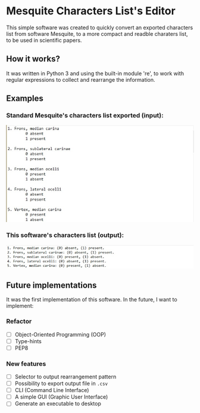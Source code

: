 # Mesquite Characters List's Editor

This simple software was created to quickly convert  an exported characters list from software Mesquite, to a more compact and readble charaters list, to be used in scientific papers.

## How it works?

It was written in Python 3 and using the built-in module 're', to work with regular expressions to collect and rearrange the information.

## Examples

### Standard Mesquite's characters list exported (input):

![Standard Mesquite's output characters list](assets/img/mesquite_output.jpg)

### This software's characters list (output): 

 ![Output](assets/img/output.jpg)

 ## Future implementations

 It was the first implementation of this software. In the future, I want to implement:

### Refactor
- [ ] Object-Oriented Programming (OOP)
- [ ] Type-hints
- [ ] PEP8

### New features
- [ ] Selector to output rearrangement pattern
- [ ] Possibility to export output file in `.csv`
- [ ] CLI (Command Line Interface)
- [ ] A simple GUI (Graphic User Interface)
- [ ] Generate an executable to desktop